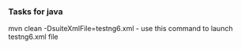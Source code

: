 ### Tasks for java 
mvn clean -DsuiteXmlFile=testng6.xml - use this command to launch testng6.xml file
